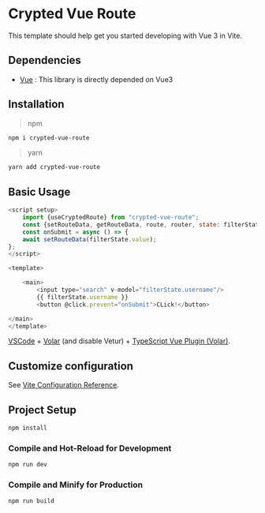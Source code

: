 #  Crypted Vue Route

This template should help get you started developing with Vue 3 in Vite.

## Dependencies

- [Vue](https://vuejs.org) : This library is directly depended on Vue3

## Installation

> npm
```bash
npm i crypted-vue-route
```

> yarn
```bash
yarn add crypted-vue-route
```

## Basic Usage
```js
<script setup>
    import {useCryptedRoute} from "crypted-vue-route";
    const {setRouteData, getRouteData, route, router, state: filterState} = useCryptedRoute();
    const onSubmit = async () => {
    await setRouteData(filterState.value);
};
</script>

<template>

    <main>
        <input type="search" v-model="filterState.username"/>
        {{ filterState.username }}
        <button @click.prevent="onSubmit">CLick!</button>

</main>
</template>
``` 
[VSCode](https://code.visualstudio.com/) + [Volar](https://marketplace.visualstudio.com/items?itemName=Vue.volar) (and disable Vetur) + [TypeScript Vue Plugin (Volar)](https://marketplace.visualstudio.com/items?itemName=Vue.vscode-typescript-vue-plugin).

## Customize configuration

See [Vite Configuration Reference](https://vitejs.dev/config/).

## Project Setup

```sh
npm install
```

### Compile and Hot-Reload for Development

```sh
npm run dev
```

### Compile and Minify for Production

```sh
npm run build
```
